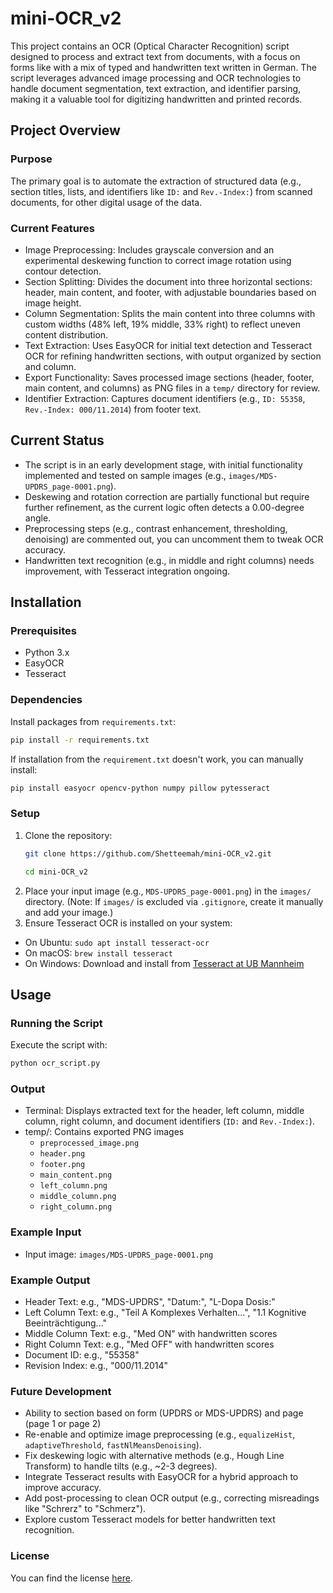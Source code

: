 # mini-OCR_v2
This project contains an OCR (Optical Character Recognition) script designed to process and extract text from documents, with a focus on forms like with a mix of typed and handwritten text written in German. The script leverages advanced image processing and OCR technologies to handle document segmentation, text extraction, and identifier parsing, making it a valuable tool for digitizing handwritten and printed records.

## Project Overview
### Purpose
The primary goal is to automate the extraction of structured data (e.g., section titles, lists, and identifiers like `ID:` and `Rev.-Index:`) from scanned documents, for other digital usage of the data.

### Current Features
- Image Preprocessing: Includes grayscale conversion and an experimental deskewing function to correct image rotation using contour detection.
- Section Splitting: Divides the document into three horizontal sections: header, main content, and footer, with adjustable boundaries based on image height.
- Column Segmentation: Splits the main content into three columns with custom widths (48% left, 19% middle, 33% right) to reflect uneven content distribution.
- Text Extraction: Uses EasyOCR for initial text detection and Tesseract OCR for refining handwritten sections, with output organized by section and column.
- Export Functionality: Saves processed image sections (header, footer, main content, and columns) as PNG files in a `temp/` directory for review.
- Identifier Extraction: Captures document identifiers (e.g., `ID: 55358`, `Rev.-Index: 000/11.2014`) from footer text.

## Current Status
- The script is in an early development stage, with initial functionality implemented and tested on sample images (e.g., `images/MDS-UPDRS_page-0001.png`).
- Deskewing and rotation correction are partially functional but require further refinement, as the current logic often detects a 0.00-degree angle.
- Preprocessing steps (e.g., contrast enhancement, thresholding, denoising) are commented out, you can uncomment them to tweak OCR accuracy.
- Handwritten text recognition (e.g., in middle and right columns) needs improvement, with Tesseract integration ongoing.

## Installation
### Prerequisites
- Python 3.x
- EasyOCR
- Tesseract

### Dependencies
Install packages from `requirements.txt`:
```bash
pip install -r requirements.txt
```
If installation from the `requirement.txt` doesn't work, you can manually install:
```bash
pip install easyocr opencv-python numpy pillow pytesseract
```
### Setup
1. Clone the repository:
    ```bash
    git clone https://github.com/Shetteemah/mini-OCR_v2.git
    ```
    ```bash
    cd mini-OCR_v2
    ```
2. Place your input image (e.g., `MDS-UPDRS_page-0001.png`) in the `images/` directory. (Note: If `images/` is excluded via `.gitignore`, create it manually and add your image.)
3. Ensure Tesseract OCR is installed on your system:
- On Ubuntu: `sudo apt install tesseract-ocr`
- On macOS: `brew install tesseract`
- On Windows: Download and install from [Tesseract at UB Mannheim](https://github.com/UB-Mannheim/tesseract/wiki)

## Usage
### Running the Script
Execute the script with:
```bash
python ocr_script.py
```

### Output
- Terminal: Displays extracted text for the header, left column, middle column, right column, and document identifiers (`ID:` and `Rev.-Index:`).
- temp/: Contains exported PNG images
    - `preprocessed_image.png`
    - `header.png`
    - `footer.png`
    - `main_content.png`
    - `left_column.png`
    - `middle_column.png`
    - `right_column.png`

### Example Input
- Input image: `images/MDS-UPDRS_page-0001.png`

### Example Output
- Header Text: e.g., "MDS-UPDRS", "Datum:", "L-Dopa Dosis:"
- Left Column Text: e.g., "Teil A Komplexes Verhalten...", "1.1 Kognitive Beeinträchtigung..."
- Middle Column Text: e.g., "Med ON" with handwritten scores
- Right Column Text: e.g., "Med OFF" with handwritten scores
- Document ID: e.g., "55358"
- Revision Index: e.g., "000/11.2014"

### Future Development
- Ability to section based on form (UPDRS or MDS-UPDRS) and page (page 1 or page 2)
- Re-enable and optimize image preprocessing (e.g., `equalizeHist`, `adaptiveThreshold`, `fastNlMeansDenoising`).
- Fix deskewing logic with alternative methods (e.g., Hough Line Transform) to handle tilts (e.g., ~2-3 degrees).
- Integrate Tesseract results with EasyOCR for a hybrid approach to improve accuracy.
- Add post-processing to clean OCR output (e.g., correcting misreadings like "Schrerz" to "Schmerz").
- Explore custom Tesseract models for better handwritten text recognition.

### License
You can find the license [here](LICENSE).